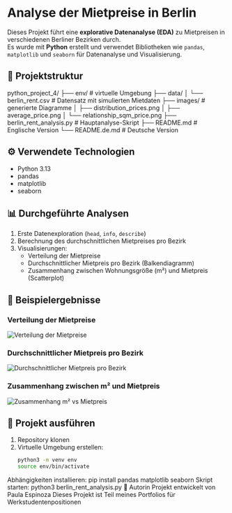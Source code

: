 
# Analyse der Mietpreise in Berlin

Dieses Projekt führt eine **explorative Datenanalyse (EDA)** zu Mietpreisen in verschiedenen Berliner Bezirken durch.  
Es wurde mit **Python** erstellt und verwendet Bibliotheken wie `pandas`, `matplotlib` und `seaborn` für Datenanalyse und Visualisierung.

## 📂 Projektstruktur

python_project_4/
├── env/ # virtuelle Umgebung
├── data/
│ └── berlin_rent.csv # Datensatz mit simulierten Mietdaten
├── images/ # generierte Diagramme
│ ├── distribution_prices.png
│ ├── average_price.png
│ └── relationship_sqm_price.png
├── berlin_rent_analysis.py # Hauptanalyse-Skript
├── README.md # Englische Version
└── README.de.md # Deutsche Version

## ⚙️ Verwendete Technologien
- Python 3.13
- pandas
- matplotlib
- seaborn

## 📊 Durchgeführte Analysen
1. Erste Datenexploration (`head`, `info`, `describe`)
2. Berechnung des durchschnittlichen Mietpreises pro Bezirk
3. Visualisierungen:
   - Verteilung der Mietpreise
   - Durchschnittlicher Mietpreis pro Bezirk (Balkendiagramm)
   - Zusammenhang zwischen Wohnungsgröße (m²) und Mietpreis (Scatterplot)

## 📸 Beispielergebnisse

### Verteilung der Mietpreise
![Verteilung der Mietpreise](./images/distribution_prices.png)

### Durchschnittlicher Mietpreis pro Bezirk
![Durchschnittlicher Mietpreis pro Bezirk](./images/average_price.png)

### Zusammenhang zwischen m² und Mietpreis
![Zusammenhang m² vs Mietpreis](./images/relationship_sqm_price.png)

## 🚀 Projekt ausführen

1. Repository klonen
2. Virtuelle Umgebung erstellen:
   ```bash
   python3 -m venv env
   source env/bin/activate
Abhängigkeiten installieren:
pip install pandas matplotlib seaborn
Skript starten:
python3 berlin_rent_analysis.py
🙋 Autorin
Projekt entwickelt von Paula Espinoza 
Dieses Projekt ist Teil meines Portfolios für Werkstudentenpositionen